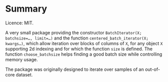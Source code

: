 # Summary 

Licence: MIT.

A very small package providing the constructor `BatchIterator(X; batchsize=…, limit=…)` and the function `centered_batch_iterator(X; kwargs…)`, which allow iteration over blocks of columns of `X`, for any object `X` supporting 2d indexing and for which the function `size` is defined.
The function `choose_batchsize` helps finding a good batch size while controlling memory usage.

The package was originally designed to iterate over samples of an out-of-core dataset.

